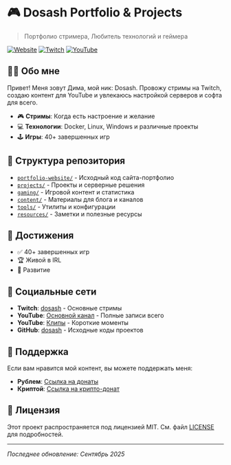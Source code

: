 # 🎮 Dosash Portfolio & Projects

> Портфолио стримера, Любитель технологий и геймера

[![Website](https://img.shields.io/badge/Website-dosash.ru-blue)](https://dosash.ru)
[![Twitch](https://img.shields.io/badge/Twitch-dosash-purple)](https://twitch.tv/dosash)
[![YouTube](https://img.shields.io/badge/YouTube-dosash-red)](https://youtube.com/@dosash)

## 👨‍💻 Обо мне

Привет! Меня зовут Дима, мой ник: Dosash.
Провожу стримы на Twitch, создаю контент для YouTube и увлекаюсь настройкой серверов и софта для всего. 

- 🎮 **Стримы**: Когда есть настроение и желание
- 💻 **Технологии**: Docker, Linux, Windows и различные проекты
- 🕹️ **Игры**: 40+ завершенных игр

## 📁 Структура репозитория

- [`portfolio-website/`](./portfolio-website/) - Исходный код сайта-портфолио
- [`projects/`](./projects/) - Проекты и серверные решения
- [`gaming/`](./gaming/) - Игровой контент и статистика
- [`content/`](./content/) - Материалы для блога и каналов
- [`tools/`](./tools/) - Утилиты и конфигурации
- [`resources/`](./resources/) - Заметки и полезные ресурсы

## 🎯 Достижения

- ✅ 40+ завершенных игр
- 🏆 Живой в IRL
- 🔧 Развитие

## 🔗 Социальные сети

- **Twitch**: [dosash](https://twitch.tv/dosash) - Основные стримы
- **YouTube**: [Основной канал](https://youtube.com/@dosash) - Полные записи всего
- **YouTube**: [Клипы](https://youtube.com/@dosash-clips) - Короткие моменты
- **GitHub**: [dosash](https://github.com/dosash) - Исходные коды проектов

## 💖 Поддержка

Если вам нравится мой контент, вы можете поддержать меня:
- **Рублем**: [Ссылка на донаты](https://pay.cloudtips.ru/p/894f4248)
- **Криптой**: [Ссылка на крипто-донат](https://www.cropty.io/ru/@Dosash)

## 📄 Лицензия

Этот проект распространяется под лицензией MIT. См. файл [LICENSE](LICENSE) для подробностей.

---
*Последнее обновление: Сентябрь 2025*